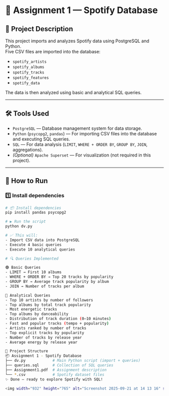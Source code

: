# 🎵 Assignment 1 — Spotify Database  

## 📌 Project Description  
This project imports and analyzes Spotify data using PostgreSQL and Python.  
Five CSV files are imported into the database:  

- `spotify_artists`  
- `spotify_albums`  
- `spotify_tracks`  
- `spotify_features`  
- `spotify_data`  

The data is then analyzed using basic and analytical SQL queries.  

---

## 🛠 Tools Used  
- `PostgreSQL` — Database management system for data storage.  
- `Python` (`psycopg2`, `pandas`) — For importing CSV files into the database and executing SQL queries.  
- `SQL` — For data analysis (`LIMIT`, `WHERE + ORDER BY`, `GROUP BY`, `JOIN`, aggregations).  
- *(Optional)* `Apache Superset` — For visualization (not required in this project).  

---

## 🚀 How to Run  

### 1️⃣ Install dependencies  
```bash
# 📦 Install dependencies
pip install pandas psycopg2

# ▶️ Run the script
python dv.py

# ✅ This will:
- Import CSV data into PostgreSQL
- Execute 4 basic queries
- Execute 10 analytical queries

# 🔍 Queries Implemented

🟢 Basic Queries
- LIMIT → First 10 albums
- WHERE + ORDER BY → Top 20 tracks by popularity
- GROUP BY → Average track popularity by album
- JOIN → Number of tracks per album

🔵 Analytical Queries
- Top 10 artists by number of followers
- Top albums by total track popularity
- Most energetic tracks
- Top albums by danceability
- Distribution of track duration (0–10 minutes)
- Fast and popular tracks (tempo + popularity)
- Artists ranked by number of tracks
- Top explicit tracks by popularity
- Number of tracks by release year
- Average energy by release year

📂 Project Structure
📦 Assignment 1 - Spotify Database  
├── dv.py            # Main Python script (import + queries)  
├── queries.sql      # Collection of SQL queries  
├── Assignment1.pdf  # Assignment description  
└── *.csv            # Spotify dataset files  
✨ Done — ready to explore Spotify with SQL!  

<img width="932" height="765" alt="Screenshot 2025-09-21 at 14 13 16" src="https://github.com/user-attachments/assets/836e4d6c-7320-467c-9bef-4461600ab90b" />

